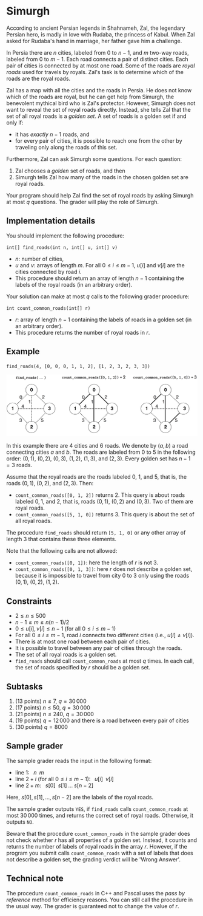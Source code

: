 # Simurgh

According to ancient Persian legends in Shahnameh,
Zal, the legendary Persian hero, is madly in love with Rudaba, the princess of Kabul.
When Zal asked for Rudaba's hand in marriage, her father gave him a challenge.

In Persia there are $n$ cities, labeled from $0$ to $n-1$, and $m$ two-way roads, labeled from $0$ to $m-1$.
Each road connects a pair of distinct cities.
Each pair of cities is connected by at most one road.
Some of the roads are *royal roads* used for travels by royals.
Zal's task is to determine which of the roads are the royal roads.

Zal has a map with all the cities and the roads in Persia.
He does not know which of the roads are royal, but he can get help from Simurgh, the benevolent mythical bird who is Zal's protector.
However, Simurgh does not want to reveal the set of royal roads directly.
Instead, she tells Zal that the set of all royal roads is a *golden set*.
A set of roads is a golden set if and only if:
* it has *exactly* $n-1$ roads, and
* for every pair of cities, it is possible to reach one from the other by traveling only along the roads of this set.

Furthermore, Zal can ask Simurgh some questions.
For each question:
1. Zal chooses a *golden* set of roads, and then
1. Simurgh tells Zal how many of the roads in the chosen golden set are royal roads.

Your program should help Zal find the set of royal roads by asking Simurgh at most $q$ questions. The grader will play the role of Simurgh.

## Implementation details

You should implement the following procedure:

```
int[] find_roads(int n, int[] u, int[] v)
```

* $n$: number of cities,
* $u$ and $v$: arrays of length $m$. For all $0 \leq i \leq m-1$, $u[i]$ and $v[i]$ are the cities connected by road $i$.
* This procedure should return an array of length $n-1$ containing the labels of the royal roads (in an arbitrary order).

Your solution can make at most $q$ calls to the following grader procedure:

```
int count_common_roads(int[] r)
```

* $r$: array of length $n-1$ containing the labels of roads in a golden set (in an arbitrary order).
* This procedure returns the number of royal roads in $r$.

## Example

```
find_roads(4, [0, 0, 0, 1, 1, 2], [1, 2, 3, 2, 3, 3])
```

![Simurgh](simurgh.png)

In this example there are $4$ cities and $6$ roads.
We denote by $(a, b)$ a road connecting cities $a$ and $b$.
The roads are labeled from $0$ to $5$ in the following order: $(0, 1)$, $(0, 2)$, $(0, 3)$, $(1, 2)$, $(1, 3)$, and $(2, 3)$.
Every golden set has $n-1=3$ roads.

Assume that the royal roads are the roads labeled $0$, $1$, and $5$, that is, the roads $(0, 1)$, $(0, 2)$, and $(2, 3)$. Then:
* `count_common_roads([0, 1, 2])` returns $2$. This query is about roads labeled $0, 1$, and $2$, that is, roads $(0, 1)$, $(0, 2)$ and $(0,3)$. Two of them are royal roads.
* `count_common_roads([5, 1, 0])` returns $3$. This query is about the set of all royal roads.

The procedure `find_roads` should return `[5, 1, 0]` or any other array of length $3$ that contains these three elements.

Note that the following calls are not allowed:
* `count_common_roads([0, 1])`: here the length of $r$ is not $3$.
* `count_common_roads([0, 1, 3])`: here $r$ does not describe a golden set,
because it is impossible to travel from city $0$ to $3$ only using the roads $(0,1)$, $(0,2)$, $(1,2)$.

## Constraints

* $2 \leq n\leq 500$
* $n - 1 \leq m \leq n (n-1) / 2$
* $0 \leq u[i], v[i] \leq n-1$ (for all $0 \leq i \leq m-1$)
* For all $0 \leq i \leq m-1$, road $i$ connects two different cities (i.e., $u[i] \neq v[i]$).
* There is at most one road between each pair of cities.
* It is possible to travel between any pair of cities through the roads.
* The set of all royal roads is a golden set.
* `find_roads` should call `count_common_roads` at most $q$ times.
In each call, the set of roads specified by $r$ should be a golden set.

## Subtasks

1. (13 points) $n \leq 7$, $q = 30\,000$
1. (17 points) $n \leq 50$, $q = 30\,000$
1. (21 points) $n \leq 240$, $q = 30\,000$
1. (19 points) $q = 12\,000$ and there is a road between every pair of cities
1. (30 points) $q = 8000$

## Sample grader

The sample grader reads the input in the following format:
* line $1$: $\;\; n \;\; m$
* line $2 + i$ (for all $0 \leq i \leq m-1$): $\;\; u[i] \;\; v[i]$
* line $2 + m$: $\;\; s[0] \;\; s[1] \; \ldots\; s[n-2]$

Here, $s[0], s[1], \ldots, s[n-2]$ are the labels of the royal roads.

The sample grader outputs `YES`, if `find_roads` calls `count_common_roads` at most $30\,000$ times, and returns the correct set of royal roads. Otherwise, it outputs `NO`.

Beware that the procedure `count_common_roads` in the sample grader does not check whether $r$ has all properties of a golden set.
Instead, it counts and returns the number of labels of royal roads in the array $r$.
However, if the program you submit calls `count_common_roads` with a set of labels that does not describe a golden set, the grading verdict  will be 'Wrong Answer'.

## Technical note

The procedure `count_common_roads` in C++ and Pascal uses the *pass by reference* method for efficiency reasons.
You can still call the procedure in the usual way.
The grader is guaranteed not to change the value of $r$.

